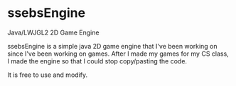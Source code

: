 # ssebsEngine
Java/LWJGL2 2D Game Engine

ssebsEngine is a simple java 2D game engine that I've been working on since I've been working on games. After I made my games for my CS class, I made the engine so that I could stop copy/pasting the code. 

It is free to use and modify.
